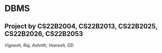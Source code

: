 # DBMS
## Project by CS22B2004, CS22B2013, CS22B2025, CS22B2026, CS22B2053
*Vignesh, Raj, Ashrith, Veeresh, DD*
